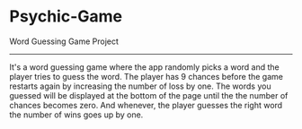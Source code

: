 # Psychic-Game
Word Guessing Game Project

----
It's a word guessing game where the app randomly picks a word and the player tries to guess the word. The player has 9 chances before the game restarts again by increasing the number of loss by one. The words you guessed will be displayed at the bottom of the page until the the number of chances becomes zero. And whenever, the player guesses the right word the number of wins goes up by one. 

